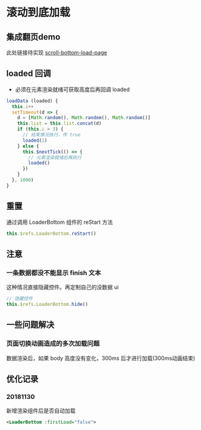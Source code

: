 
# 滚动到底加载

## 集成翻页demo

此处链接待实现
[scroll-bottom-load-page](/scroll-bottom-load-page)

## loaded 回调
- 必须在元素渲染就绪可获取高度后再回调 loaded

```js
loadData (loaded) {
  this.i++
  setTimeout(d => {
    d = [Math.random(), Math.random(), Math.random()]
    this.list = this.list.concat(d)
    if (this.i > 3) {
      // 结束情况执行，传 true
      loaded(1)
    } else {
      this.$nextTick(() => {
        // 元素渲染就绪后再执行
        loaded()
      })
    }
  }, 1000)
}

```

## 重置
通过调用 LoaderBottom 组件的 reStart 方法

```js
this.$refs.LoaderBottom.reStart()
```

## 注意

### 一条数据都没不能显示 finish 文本

这种情况直接隐藏控件。再定制自己的没数据 ui

```js
// 隐藏控件
this.$refs.LoaderBottom.hide()
```

## 一些问题解决

### 页面切换动画造成的多次加载问题

数据渲染后，如果 body 高度没有变化，300ms 后才进行加载(300ms动画结束)

## 优化记录

### 20181130

新增渲染组件后是否自动加载

```xml
<LoaderBottom :firstLoad="false">
```
